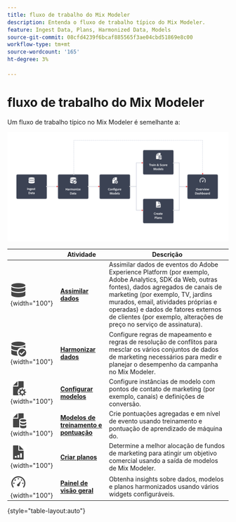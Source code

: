 ```yaml
---
title: fluxo de trabalho do Mix Modeler
description: Entenda o fluxo de trabalho típico do Mix Modeler.
feature: Ingest Data, Plans, Harmonized Data, Models
source-git-commit: 08cfd4239f6bcaf885565f3ae04cbd51869e8c00
workflow-type: tm+mt
source-wordcount: '165'
ht-degree: 3%

---
```



# fluxo de trabalho do Mix Modeler

Um fluxo de trabalho típico no Mix Modeler é semelhante a:

![Texto alternativo](../assets/ApplicationWorkflow.svg)

|  | Atividade | Descrição |
|---|---|---|
| ![Dados](../assets/icons/Data.svg){width="100"} | [**Assimilar dados**](../ingest-data/overview.md) | Assimilar dados de eventos do Adobe Experience Platform (por exemplo, Adobe Analytics, SDK da Web, outras fontes), dados agregados de canais de marketing (por exemplo, TV, jardins murados, email, atividades próprias e operadas) e dados de fatores externos de clientes (por exemplo, alterações de preço no serviço de assinatura). |
| ![DataCheck](../assets/icons/DataCheck.svg){width="100"} | [**Harmonizar dados**](../harmonize-data/overview.md) | Configure regras de mapeamento e regras de resolução de conflitos para mesclar os vários conjuntos de dados de marketing necessários para medir e planejar o desempenho da campanha no Mix Modeler. |
| ![FileConfig](../assets/icons/FileGear.svg){width="100"} | [**Configurar modelos**](../models/create.md) | Configure instâncias de modelo com pontos de contato de marketing (por exemplo, canais) e definições de conversão. |
| ![ArquivoDados](../assets/icons/FileData.svg){width="100"} | [**Modelos de treinamento e pontuação**](../models/overview.md) | Crie pontuações agregadas e em nível de evento usando treinamento e pontuação de aprendizado de máquina do. |
| ![GráficoDeArquivos](../assets/icons/FileChart.svg){width="100"} | [**Criar planos**](../plans/overview.md) | Determine a melhor alocação de fundos de marketing para atingir um objetivo comercial usando a saída de modelos de Mix Modeler. |
| ![Painel](../assets/icons/Dashboard.svg){width="100"} | [**Painel de visão geral**](../dashboard/overview.md) | Obtenha insights sobre dados, modelos e planos harmonizados usando vários widgets configuráveis. |

{style="table-layout:auto"}

